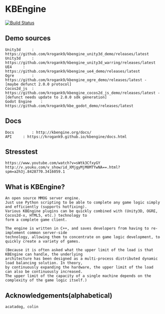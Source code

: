 KBEngine
========

[![Build Status](https://travis-ci.org/krogank9/kbengine.svg?branch=master)](https://travis-ci.org/krogank9/kbengine)


## Demo sources

	Unity3d		: https://github.com/krogank9/kbengine_unity3d_demo/releases/latest
	Unity3d		: https://github.com/krogank9/kbengine_unity3d_warring/releases/latest
	UE4		: https://github.com/krogank9/kbengine_ue4_demo/releases/latest
	Ogre		: https://github.com/krogank9/kbengine_ogre_demo/releases/latest - [maybe defunct 2.0.0 protocol]
	Cocos2d_js	: https://github.com/krogank9/kbengine_cocos2d_js_demo/releases/latest - [defunct needs update to 2.0.0 sdk generation]
	Godot Engine	: https://github.com/krogank9/kbe_godot_demo/releases/latest


## Docs

	Docs		: http://kbengine.org/docs/
	API		: https://krogank9.github.io/kbengine/docs.html

## Stresstest

	https://www.youtube.com/watch?v=sWtk3CfxyGY
	http://v.youku.com/v_show/id_XMjgyMjM0MTYwNA==.html?spm=a2h3j.8428770.3416059.1

## What is KBEngine?

	An open source MMOG server engine. 
	Just use Python scripting to be able to complete any game logic simply and efficiently (supports hotfixing).
	Various KBEngine plugins can be quickly combined with (Unity3D, OGRE, Cocos2d-x, HTML5, etc.) technology to 
	form a complete game client.

	The engine is written in C++, and saves developers from having to re-implement common server-side 
	technology, allowing them to concentrate on game logic development, to quickly create a variety of games.

	(Because it is often asked what the upper limit of the load is that KBEngine can handle, the underlying 
	architecture has been designed as a multi-process distributed dynamic load balancing solution. In theory, 
	by continuously expanding the hardware, the upper limit of the load can also be continuously increased. 
	The upper limit of the capacity of a single machine depends on the complexity of the game logic itself.)


## Acknowledgements(alphabetical)

	acatadog, colin
